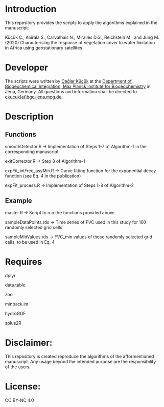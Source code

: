 # Introduction

This repository provides the scripts to apply the algorithms explained in the manuscript:

Küçük Ç., Koirala S., Carvalhais N., Miralles D.G., Reichstein M., and Jung M. (2020) Characterising the response of vegetation cover to water limitation in Africa using geostationary satellites.

# Developer
The scripts were written by [Çağlar Küçük](https://www.bgc-jena.mpg.de/bgi/index.php/People/CaglarKucuk) 
at the [Department of Biogeochemical Integration, Max Planck Institute for Biogeochemistry](https://www.bgc-jena.mpg.de/bgi/index.php/Main/HomePage) in Jena, Germany. 
All questions and information shall be directed to [ckucuk[at]bgc-jena.mpg.de](ckucuk@bgc-jena.mpg.de).

# Description

## Functions

smoothDetector.R -> Implementation of Steps 1-7 of Algorithm-1 in the corresponding manuscript

exitCorrector.R -> Step 8 of Algorithm-1

expFit_intFree_asyMin.R -> Curve fitting function for the exponential decay function (see Eq. 4 in the publication)

expFit_process.R -> Implementation of Steps 1-8 of Algorithm-2

## Example

master.R -> Script to run the functions provided above

sampleDataPoints.rds -> Time series of FVC used in this study for 100 randomly selected grid cells 

sampleMinValues.rds -> FVC_min values of those randomly selected grid cells, to be used in Eq. 4

# Requires

dplyr

data.table

zoo

minpack.lm

hydroGOF

splus2R

# Disclaimer:

This repository is created reproduce the algorithms of the afformentioned manuscript. 
Any usage beyond the intended purpose are the responsibility of the users.

# License: 

CC BY-NC 4.0
